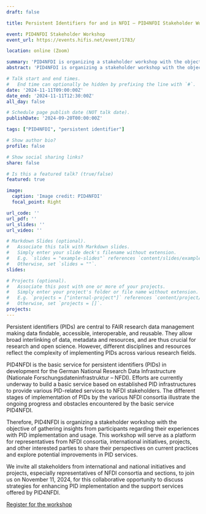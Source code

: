 ```yaml
---
draft: false

title: Persistent Identifiers for and in NFDI – PID4NFDI Stakeholder Workshop

event: PID4NFDI Stakeholder Workshop
event_url: https://events.hifis.net/event/1783/

location: online (Zoom)

summary: 'PID4NFDI is organizing a stakeholder workshop with the objective of gathering insights from participants regarding their experiences with PID implementation and usage.'
abstract: 'PID4NFDI is organizing a stakeholder workshop with the objective of gathering insights from participants regarding their experiences with PID implementation and usage. This workshop will serve as a platform for representatives from NFDI consortia, international initiatives, projects, and other interested parties to share their perspectives on current practices and explore potential improvements in PID services.'

# Talk start and end times.
#   End time can optionally be hidden by prefixing the line with `#`.
date: '2024-11-11T09:00:00Z'
date_end: '2024-11-11T12:30:00Z'
all_day: false

# Schedule page publish date (NOT talk date).
publishDate: '2024-09-20T00:00:00Z'

tags: ["PID4NFDI", "persistent identifier"]

# Show author bio?
profile: false

# Show social sharing links?
share: false

# Is this a featured talk? (true/false)
featured: true

image:
  caption: 'Image credit: PID4NFDI'
  focal_point: Right

url_code: ''
url_pdf: ''
url_slides: ''
url_video: ''

# Markdown Slides (optional).
#   Associate this talk with Markdown slides.
#   Simply enter your slide deck's filename without extension.
#   E.g. `slides = "example-slides"` references `content/slides/example-slides.md`.
#   Otherwise, set `slides = ""`.
slides:

# Projects (optional).
#   Associate this post with one or more of your projects.
#   Simply enter your project's folder or file name without extension.
#   E.g. `projects = ["internal-project"]` references `content/project/deep-learning/index.md`.
#   Otherwise, set `projects = []`.
projects:
---
```


Persistent identifiers (PIDs) are central to FAIR research data management making data findable, accessible, interoperable, and reusable. They allow broad interlinking of data, metadata and resources, and are thus crucial for research and open science. However, different disciplines and resources reflect the complexity of implementing PIDs across various research fields.

PID4NFDI is the basic service for persistent identifiers (PIDs) in development for the German National Research Data Infrastructure (Nationale Forschungsdaten­infrastruktur – NFDI). Efforts are currently underway to build a basic service based on established PID infrastructures to provide various PID-related services to NFDI stakeholders. The different stages of implementation of PIDs by the various NFDI consortia illustrate the ongoing progress and obstacles encountered by the basic service PID4NFDI. 

Therefore, PID4NFDI is organizing a stakeholder workshop with the objective of gathering insights from participants regarding their experiences with PID implementation and usage. This workshop will serve as a platform for representatives from NFDI consortia, international initiatives, projects, and other interested parties to share their perspectives on current practices and explore potential improvements in PID services.

We invite all stakeholders from international and national initiatives and projects, especially representatives of NFDI consortia and sections, to join us on November 11, 2024, for this collaborative opportunity to discuss strategies for enhancing PID implementation and the support services offered by PID4NFDI.

[Register for the workshop](https://events.hifis.net/event/1783/)
